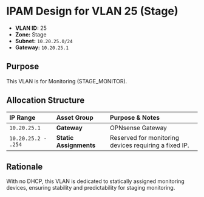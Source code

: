# IPAM Design for VLAN 25 (Stage)

- **VLAN ID:** 25
- **Zone:** Stage
- **Subnet:** `10.20.25.0/24`
- **Gateway:** `10.20.25.1`

## Purpose

This VLAN is for Monitoring (STAGE_MONITOR).

## Allocation Structure

| IP Range | Asset Group | Purpose & Notes |
| :--- | :--- | :--- |
| `10.20.25.1` | **Gateway** | OPNsense Gateway |
| `10.20.25.2 - .254` | **Static Assignments** | Reserved for monitoring devices requiring a fixed IP. |

## Rationale

With no DHCP, this VLAN is dedicated to statically assigned monitoring devices, ensuring stability and predictability for staging monitoring.
